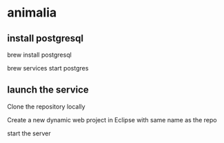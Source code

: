 # animalia
## install postgresql
brew install postgresql

brew services start postgres
## launch the service
Clone the repository locally

Create a new dynamic web project in Eclipse with same name as the repo

start the server

